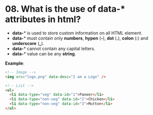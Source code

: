 # 08. What is the use of data-* attributes in html?

- **data-*** is used to store custom information on all HTML element.
- **data-*** must contain only **numbers**, **hypen** (**-**), **dot** (**.**), **colon** (**:**) and **underscore** (**_**).
- **data-*** cannot contain any capital letters.
- **data-*** value can be any **string**.

**Example**:

```html
<!-- Image -->
<img src="logo.png" data-desc="I am a Logo" />

<!-- List -->
<ul>
  <li data-type="veg" data-id="1">Paneer</li>
  <li data-type="non-veg" data-id="2">Chicken</li>
  <li data-type="non-veg" data-id="3">Mutton</li>
</ul>
````
